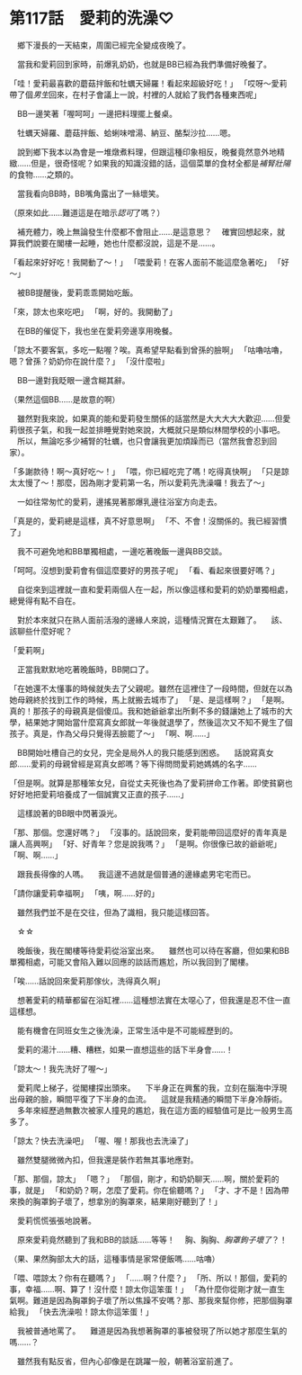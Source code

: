 # 第117話　愛莉的洗澡♡

　鄉下漫長的一天結束，周圍已經完全變成夜晚了。

　當我和愛莉回到家時，前爆乳奶奶，也就是BB已經為我們準備好晚餐了。

「哇！愛莉最喜歡的蘑菇拌飯和牡蠣天婦羅！看起來超級好吃！」
「哎呀～愛莉帶了個*男生*回來，在村子會議上一說，村裡的人就給了我們各種東西呢」

　BB一邊笑著「喔呵呵」一邊把料理擺上餐桌。

　牡蠣天婦羅、蘑菇拌飯、蛤蜊味噌湯、納豆、酪梨沙拉……嗯。

　說到鄉下我本以為會是一堆燉煮料理，但跟這種印象相反，晚餐竟然意外地精緻……但是，很奇怪呢？如果我的知識沒錯的話，這個菜單的食材全都是*補腎壯陽*的食物……之類的。

　當我看向BB時，BB嘴角露出了一絲壞笑。

（原來如此……難道這是在暗示*認可*了嗎？）

　補充體力，晚上無論發生什麼都不會阻止……是這意思？
　確實回想起來，就算我們說要在閣樓一起睡，她也什麼都沒說，這是不是……。

「看起來好好吃！我開動了～！」
「喂愛莉！在客人面前不能這麼急著吃」
「好～」

　被BB提醒後，愛莉乖乖開始吃飯。

「來，諒太也來吃吧」
「啊，好的。我開動了」

　在BB的催促下，我也坐在愛莉旁邊享用晚餐。

「諒太不要客氣，多吃一點喔？唉。真希望早點看到曾孫的臉啊」
「咕嚕咕嚕，嗯？曾孫？奶奶你在說什麼？」
「沒什麼啦」

　BB一邊對我眨眼一邊含糊其辭。

（果然這個BB……是故意的啊）

　雖然對我來說，如果真的能和愛莉發生關係的話當然是大大大大大歡迎……但愛莉很孩子氣，和我一起並排睡覺對她來說，大概就只是類似林間學校的小事吧。
　所以，無論吃多少補腎的牡蠣，也只會讓我更加煩躁而已（當然我會忍到回家）。

「多謝款待！啊～真好吃～！」
「喂，你已經吃完了嗎！吃得真快啊」
「只是諒太太慢了～！那麼，因為剛才愛莉第一名，所以愛莉先洗澡囉！我去了～」

　一如往常匆忙的愛莉，邊搖晃著那爆乳邊往浴室方向走去。

「真是的，愛莉總是這樣，真不好意思啊」
「不、不會！沒關係的。我已經習慣了」

　我不可避免地和BB單獨相處，一邊吃著晚飯一邊與BB交談。

「呵呵。沒想到愛莉會有個這麼要好的男孩子呢」
「看、看起來很要好嗎？」

　自從來到這裡就一直和愛莉兩個人在一起，所以像這樣和愛莉的奶奶單獨相處，總覺得有點不自在。

　對於本來就只在熟人面前活潑的邊緣人來說，這種情況實在太艱難了。
　該、該聊些什麼好呢？

「愛莉啊」

　正當我默默地吃著晚飯時，BB開口了。

「在她還不太懂事的時候就失去了父親呢。雖然在這裡住了一段時間，但就在以為她母親終於找到工作的時候，馬上就搬去城市了」
「是、是這樣啊？」
「是啊。真的！那孩子的母親真是個傻瓜。我和她爺爺拿出所剩不多的錢讓她上了城市的大學，結果她才開始當什麼寫真女郎就一年後就退學了，然後這次又不知不覺生了個孩子。真是，作為父母只覺得丟臉罷了～」
「啊、啊……」

　BB開始吐槽自己的女兒，完全是局外人的我只能感到困惑。
　話說寫真女郎……愛莉的母親曾經是寫真女郎嗎？等下得問問愛莉她媽媽的名字……

「但是啊。就算是那種笨女兒，自從丈夫死後也為了愛莉拼命工作著。即使貧窮也好好地把愛莉培養成了一個誠實又正直的孩子……」

　這樣說著的BB眼中閃著淚光。

「那、那個。您還好嗎？」
「沒事的。話說回來，愛莉能帶回這麼好的青年真是讓人高興啊」
「好、好青年？您是說我嗎？」
「是啊。你很像已故的爺爺呢」
「啊、啊……」

　跟我長得像的人嗎。
　我這邊不過就是個普通的邊緣處男宅宅而已。

「請你讓愛莉幸福啊」
「咦，啊……好的」

　雖然我們並不是在交往，但為了識相，我只能這樣回答。

　☆☆

　晚飯後，我在閣樓等待愛莉從浴室出來。
　雖然也可以待在客廳，但如果和BB單獨相處，可能又會陷入難以回應的談話而尷尬，所以我回到了閣樓。

「唉……話說回來愛莉那傢伙，洗得真久啊」

　想著愛莉的精華都留在浴缸裡……這種想法實在太噁心了，但我還是忍不住一直這樣想。

　能有機會在同班女生之後洗澡，正常生活中是不可能經歷到的。

　愛莉的湯汁……糟、糟糕，如果一直想這些的話下半身會……！

「諒太～！我先洗好了喔～」

　愛莉爬上梯子，從閣樓探出頭來。
　下半身正在興奮的我，立刻在腦海中浮現出母親的臉，瞬間平復了下半身的血流。
　這就是我精通的瞬間下半身冷靜術。
　多年來經歷過無數次被家人撞見的尷尬，我在這方面的經驗值可是比一般男生高多了。

「諒太？快去洗澡吧」
「喔、喔！那我也去洗澡了」

　雖然雙腿微微內扣，但我還是裝作若無其事地應對。

「那、那個，諒太」
「嗯？」
「那個，剛才，和奶奶聊天……啊，關於愛莉的事，就是」
「和奶奶？啊，怎麼了愛莉。你在偷聽嗎？」
「才、才不是！因為帶來換的胸罩鉤子壞了，想拿別的胸罩來，結果剛好聽到了！」

　愛莉慌慌張張地說著。

　原來愛莉竟然聽到了我和BB的談話……等等！
　胸、胸胸、*胸罩鉤子壞了*？！

（果、果然胸部太大的話，這種事情是家常便飯嗎……咕嚕）

「喂、喂諒太？你有在聽嗎？」
「……啊？什麼？」
「所、所以！那個，愛莉的事，幸福……啊、算了！沒什麼！諒太你這笨蛋！」
「為什麼你從剛才就一直生氣啊。難道是因為胸罩鉤子壞了所以焦躁不安嗎？那、那我來幫你修，把那個胸罩給我」
「快去洗澡啦！諒太你這笨蛋！」

　我被普通地罵了。
　難道是因為我想著胸罩的事被發現了所以她才那麼生氣的嗎……？

　雖然我有點反省，但內心卻像是在跳躍一般，朝著浴室前進了。